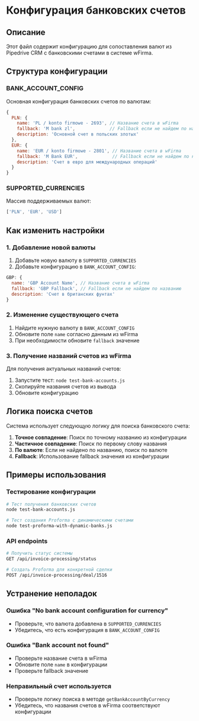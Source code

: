 # Конфигурация банковских счетов

## Описание

Этот файл содержит конфигурацию для сопоставления валют из Pipedrive CRM с банковскими счетами в системе wFirma.

## Структура конфигурации

### BANK_ACCOUNT_CONFIG

Основная конфигурация банковских счетов по валютам:

```javascript
{
  PLN: {
    name: 'PL / konto firmowe - 2693', // Название счета в wFirma
    fallback: 'M bank zl',             // Fallback если не найдем по названию
    description: 'Основной счет в польских злотых'
  },
  EUR: {
    name: 'EUR / konto firmowe - 2801', // Название счета в wFirma
    fallback: 'M Bank EUR',             // Fallback если не найдем по названию
    description: 'Счет в евро для международных операций'
  }
}
```

### SUPPORTED_CURRENCIES

Массив поддерживаемых валют:
```javascript
['PLN', 'EUR', 'USD']
```

## Как изменить настройки

### 1. Добавление новой валюты

1. Добавьте новую валюту в `SUPPORTED_CURRENCIES`
2. Добавьте конфигурацию в `BANK_ACCOUNT_CONFIG`:

```javascript
GBP: {
  name: 'GBP Account Name', // Название счета в wFirma
  fallback: 'GBP Fallback', // Fallback если не найдем по названию
  description: 'Счет в британских фунтах'
}
```

### 2. Изменение существующего счета

1. Найдите нужную валюту в `BANK_ACCOUNT_CONFIG`
2. Обновите поле `name` согласно данным из wFirma
3. При необходимости обновите `fallback` значение

### 3. Получение названий счетов из wFirma

Для получения актуальных названий счетов:

1. Запустите тест: `node test-bank-accounts.js`
2. Скопируйте названия счетов из вывода
3. Обновите конфигурацию

## Логика поиска счетов

Система использует следующую логику для поиска банковского счета:

1. **Точное совпадение**: Поиск по точному названию из конфигурации
2. **Частичное совпадение**: Поиск по первому слову названия
3. **По валюте**: Если не найдено по названию, поиск по валюте
4. **Fallback**: Использование fallback значения из конфигурации

## Примеры использования

### Тестирование конфигурации

```bash
# Тест получения банковских счетов
node test-bank-accounts.js

# Тест создания Proforma с динамическими счетами
node test-proforma-with-dynamic-banks.js
```

### API endpoints

```bash
# Получить статус системы
GET /api/invoice-processing/status

# Создать Proforma для конкретной сделки
POST /api/invoice-processing/deal/1516
```

## Устранение неполадок

### Ошибка "No bank account configuration for currency"

- Проверьте, что валюта добавлена в `SUPPORTED_CURRENCIES`
- Убедитесь, что есть конфигурация в `BANK_ACCOUNT_CONFIG`

### Ошибка "Bank account not found"

- Проверьте название счета в wFirma
- Обновите поле `name` в конфигурации
- Проверьте fallback значение

### Неправильный счет используется

- Проверьте логику поиска в методе `getBankAccountByCurrency`
- Убедитесь, что названия счетов в wFirma соответствуют конфигурации




